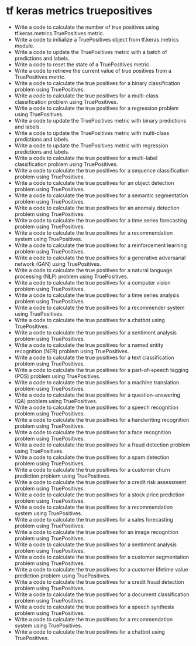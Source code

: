# tf keras metrics truepositives

- Write a code to calculate the number of true positives using tf.keras.metrics.TruePositives metric.
- Write a code to initialize a TruePositives object from tf.keras.metrics module.
- Write a code to update the TruePositives metric with a batch of predictions and labels.
- Write a code to reset the state of a TruePositives metric.
- Write a code to retrieve the current value of true positives from a TruePositives metric.
- Write a code to calculate the true positives for a binary classification problem using TruePositives.
- Write a code to calculate the true positives for a multi-class classification problem using TruePositives.
- Write a code to calculate the true positives for a regression problem using TruePositives.
- Write a code to update the TruePositives metric with binary predictions and labels.
- Write a code to update the TruePositives metric with multi-class predictions and labels.
- Write a code to update the TruePositives metric with regression predictions and labels.
- Write a code to calculate the true positives for a multi-label classification problem using TruePositives.
- Write a code to calculate the true positives for a sequence classification problem using TruePositives.
- Write a code to calculate the true positives for an object detection problem using TruePositives.
- Write a code to calculate the true positives for a semantic segmentation problem using TruePositives.
- Write a code to calculate the true positives for an anomaly detection problem using TruePositives.
- Write a code to calculate the true positives for a time series forecasting problem using TruePositives.
- Write a code to calculate the true positives for a recommendation system using TruePositives.
- Write a code to calculate the true positives for a reinforcement learning problem using TruePositives.
- Write a code to calculate the true positives for a generative adversarial network (GAN) using TruePositives.
- Write a code to calculate the true positives for a natural language processing (NLP) problem using TruePositives.
- Write a code to calculate the true positives for a computer vision problem using TruePositives.
- Write a code to calculate the true positives for a time series analysis problem using TruePositives.
- Write a code to calculate the true positives for a recommender system using TruePositives.
- Write a code to calculate the true positives for a chatbot using TruePositives.
- Write a code to calculate the true positives for a sentiment analysis problem using TruePositives.
- Write a code to calculate the true positives for a named entity recognition (NER) problem using TruePositives.
- Write a code to calculate the true positives for a text classification problem using TruePositives.
- Write a code to calculate the true positives for a part-of-speech tagging (POS) problem using TruePositives.
- Write a code to calculate the true positives for a machine translation problem using TruePositives.
- Write a code to calculate the true positives for a question-answering (QA) problem using TruePositives.
- Write a code to calculate the true positives for a speech recognition problem using TruePositives.
- Write a code to calculate the true positives for a handwriting recognition problem using TruePositives.
- Write a code to calculate the true positives for a face recognition problem using TruePositives.
- Write a code to calculate the true positives for a fraud detection problem using TruePositives.
- Write a code to calculate the true positives for a spam detection problem using TruePositives.
- Write a code to calculate the true positives for a customer churn prediction problem using TruePositives.
- Write a code to calculate the true positives for a credit risk assessment problem using TruePositives.
- Write a code to calculate the true positives for a stock price prediction problem using TruePositives.
- Write a code to calculate the true positives for a recommendation system using TruePositives.
- Write a code to calculate the true positives for a sales forecasting problem using TruePositives.
- Write a code to calculate the true positives for an image recognition problem using TruePositives.
- Write a code to calculate the true positives for a sentiment analysis problem using TruePositives.
- Write a code to calculate the true positives for a customer segmentation problem using TruePositives.
- Write a code to calculate the true positives for a customer lifetime value prediction problem using TruePositives.
- Write a code to calculate the true positives for a credit fraud detection problem using TruePositives.
- Write a code to calculate the true positives for a document classification problem using TruePositives.
- Write a code to calculate the true positives for a speech synthesis problem using TruePositives.
- Write a code to calculate the true positives for a recommendation system using TruePositives.
- Write a code to calculate the true positives for a chatbot using TruePositives.